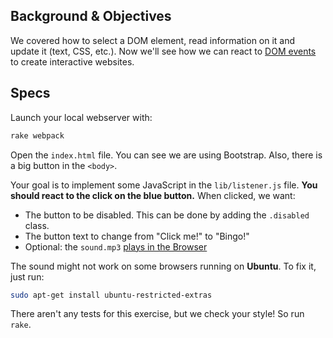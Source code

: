 ## Background & Objectives

We covered how to select a DOM element, read information on it and update it (text, CSS, etc.). Now we'll see how we can react to [DOM events](https://developer.mozilla.org/en-US/docs/Web/Events) to create interactive websites.

## Specs

Launch your local webserver with:

```bash
rake webpack
```

Open the `index.html` file. You can see we are using Bootstrap. Also, there is a big button in the `<body>`.

Your goal is to implement some JavaScript in the `lib/listener.js` file. **You should react to the click on the blue button.** When clicked, we want:

- The button to be disabled. This can be done by adding the `.disabled` class.
- The button text to change from "Click me!" to "Bingo!"
- Optional: the `sound.mp3` [plays in the Browser](https://stackoverflow.com/questions/9419263/playing-audio-with-javascript)

The sound might not work on some browsers running on **Ubuntu**. To fix it, just run:

```bash
sudo apt-get install ubuntu-restricted-extras 
```

There aren't any tests for this exercise, but we check your style! So run `rake`.
